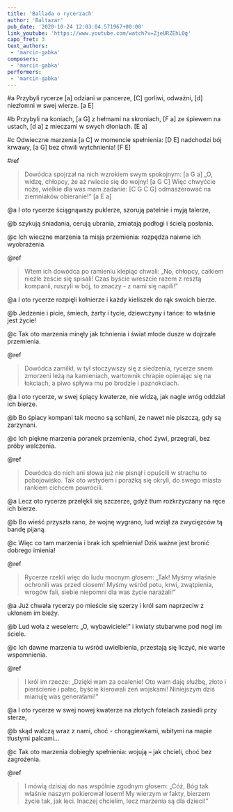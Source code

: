 ```yaml
---
title: 'Ballada o rycerzach'
author: 'Baltazar'
pub_date: '2020-10-24 12:03:04.571967+00:00'
link_youtube: 'https://www.youtube.com/watch?v=ZjeURZEhL0g'
capo_fret: 3
text_authors:
 - 'marcin-gabka'
composers:
 - 'marcin-gabka'
performers:
 - 'marcin-gabka'
---
```


#a
Przybyli rycerze 	[a]
odziani w pancerze,	[C]
gorliwi, odważni,	[d]
niezłomni w swej wierze.	[a E]

#b
Przybyli na koniach,	[a G]
z hełmami na skroniach,	[F a]
ze śpiewem na ustach,	[d a]
z mieczami w swych dłoniach.   [E a]

#c
Odwieczne marzenia	[a C]
w momencie spełnienia: 	[D E]
nadchodzi bój krwawy, 	[a G]
bez chwili wytchnienia!	[F E]

#ref
>Dowódca spojrzał na nich wzrokiem swym spokojnym:    [a G a]
>„O, widzę, chłopcy, że aż rwiecie się do wojny!	        [a G C]
>Więc chwyćcie noże, wielkie dla was mam zadanie:      [C G C G]
>odmaszerować na ziemniaków obieranie!”                       [a E a] 

@a
I oto rycerze
ściągnąwszy puklerze,
szorują patelnie
i myją talerze,

@b
szykują śniadania,
cerują ubrania,
zmiatają podłogi
i ścielą posłania.

@c
Ich wieczne marzenia
ta misja przemienia:
rozpędza naiwne
ich wyobrażenia.

@ref
>Wtem ich dowódca po ramieniu klepiąc chwali:
>„No, chłopcy, całkiem nieźle żeście się spisali!
>Czas byście wreszcie razem z resztą kompanii,
>ruszyli w bój, to znaczy - z nami się napili!”

@a
I oto rycerze
rozpięli kołnierze
i każdy kieliszek
do rąk swoich bierze.

@b
Jedzenie i picie,
śmiech, żarty i tycie,
dziewczyny i tańce:
to właśnie jest życie!

@c
Tak oto marzenia
minęły jak tchnienia
i świat młode dusze
w dojrzałe przemienia.

@ref
>Dowódca zamilkł, w tył stoczywszy się z siedzenia,
>rycerze snem zmorzeni leżą na kamieniach,
>wartownik chrapie opierając się na łokciach,
>a piwo spływa mu po brodzie i paznokciach.

@a
I oto rycerze,
w swej śpiący kwaterze,
nie widzą, jak nagle
wróg oddział ich bierze.

@b
Bo śpiacy kompani
tak mocno są schlani,
że nawet nie piszczą,
gdy są zarzynani.

@c
Ich piękne marzenia
poranek przemienia,
choć żywi, przegrali,
bez próby walczenia.

@ref
>Dowódca do nich ani słowa już nie pisnął
>i opuścili w strachu to pobojowisko.
>Tak oto wstydem i porażką się okryli,
>do swego miasta rankiem cichcem powrócili.

@a
Lecz oto rycerze
przelękli się szczerze,
gdyż tłum rozkrzyczany
na ręce ich bierze.

@b
Bo wieść przyszła rano,
że wojnę wygrano,
lud wziął za zwycięzców
tą bandę pijaną.

@c
Więc co tam marzenia
i brak ich spełnienia!
Dziś ważne jest bronić
dobrego imienia!

@ref
>Rycerze rzekli więc do ludu mocnym głosem:
>„Tak! Myśmy właśnie ochronili was przed ciosem!
>Myśmy wśród potu, krwi, zwątpienia, wrogów fali,
>siebie niepomni dla was życie narażali!”

@a
Już chwała rycerzy
po mieście się szerzy
i król sam naprzeciw
z ukłonem im bieży.

@b
Lud woła z weselem:
„O, wybawiciele!”
i kwiaty stubarwne
pod nogi im ściele.

@c
Ich dawne marzenia
tu wśród uwielbienia,
przestają się liczyć,
nie warte wspomnienia.

@ref
>I król im rzecze: „Dzięki wam za ocalenie!
>Oto wam daję służbę, złoto i pierścienie
>i pałac, byście kierowali zeń wojskami!
>Niniejszym dziś mianuję was generałami!”

@a
I oto rycerze
w swej nowej kwaterze
na złotych fotelach
zasiedli przy sterze,

@b
skąd walczą wraz z nami,
choć - chorągiewkami,
wbitymi na mapie
tłustymi palcami...

@c
Tak oto marzenia
dobiegły spełnienia:
wojują – jak chcieli,
choć bez zagrożenia.

@ref
>I mówią dzisiaj do nas wspólnie zgodnym głosem:
>„Cóż, Bóg tak właśnie naszym pokierował losem!
>My wierzym w fakty, bierzem życie tak, jak leci.
>Inaczej chcielim, lecz marzenia są dla dzieci!”
